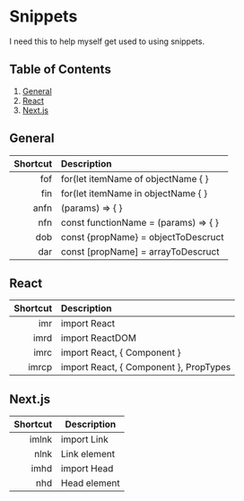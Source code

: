 # Snippets
I need this to help myself get used to using snippets.

## Table of Contents
1. [General](#general)
2. [React](#react)
3. [Next.js](#next)

## General
| Shortcut |              Description             |
|---------:|:-------------------------------------|
|      fof | for(let itemName of objectName { }   |
|      fin | for(let itemName in objectName { }   |
|     anfn | (params) => { }                      |
|      nfn | const functionName = (params) => { } |
|      dob | const {propName} = objectToDescruct  |
|      dar | const [propName] = arrayToDescruct   |

## React
| Shortcut |                Description               |
|---------:|:-----------------------------------------|
|      imr | import React                             |
|     imrd | import ReactDOM                          |
|     imrc | import React, { Component }              |
|    imrcp | import React, { Component }, PropTypes   |

## Next.js
| Shortcut | Description         |
|---------:|---------------------|
|    imlnk | import Link         |
|     nlnk | Link element        |
|     imhd | import Head         |
|      nhd | Head element        |
